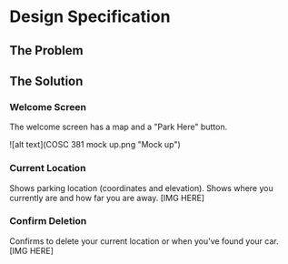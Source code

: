 # Design Specification

## The Problem

## The Solution

### Welcome Screen
The welcome screen has a map and a "Park Here" button.

![alt text](COSC 381 mock up.png "Mock up")

### Current Location
Shows parking location (coordinates and elevation). Shows where you currently are and how far you are away.
[IMG HERE]
### Confirm Deletion
Confirms to delete your current location or when you've found your car.
[IMG HERE]
